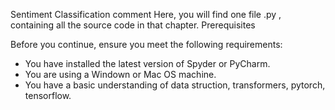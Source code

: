 Sentiment Classification comment
Here, you will find one file .py , containing all the 
source code in that chapter.
Prerequisites

Before you continue, ensure you meet the following requirements:

* You have installed the latest version of Spyder or PyCharm.
* You are using a Windown or Mac OS machine. 
* You have a basic understanding of data struction, transformers, pytorch, tensorflow.
```
